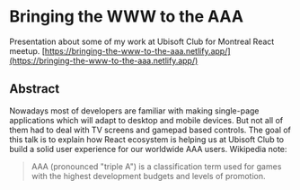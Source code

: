 # Bringing the WWW to the AAA
Presentation about some of my work at Ubisoft Club for Montreal React meetup. 
[https://bringing-the-www-to-the-aaa.netlify.app/](https://bringing-the-www-to-the-aaa.netlify.app/)

## Abstract

Nowadays most of developers are familiar with making single-page applications which will adapt to desktop and mobile devices. But not all of them had to deal with TV screens and gamepad based controls. The goal of this talk is to explain how React ecosystem is helping us at Ubisoft Club to build a solid user experience for our worldwide AAA users. Wikipedia note:
> AAA (pronounced "triple A") is a classification term used for games with the highest development budgets and levels of promotion.
